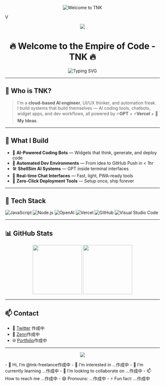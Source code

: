 <p align="center">
  <img src="./assets/code-welcome-banner.gif" alt="Welcome to TNK" />
</p>

V<p align="center">
  <img src="https://raw.githubusercontent.com/username/repo/main/assets/code-welcome.svg" />
</p>

<!-- GitHubプロフィール用 README.md -->

<h1 align="center">🔥 Welcome to the Empire of Code - TNK 🔥</h1>
<p align="center">
  <img src="https://readme-typing-svg.herokuapp.com?font=Fira+Code&size=24&pause=1000&color=FF7F50&center=true&vCenter=true&width=435&lines=🚀+AI%E3%82%B3%E3%83%BC%E3%83%87%E3%82%A3%E3%83%B3%E3%82%B0%E3%82%92%E6%9C%AC%E6%B0%97%E3%81%A7%E8%87%AA%E5%8B%95%E5%8C%96;👑+VS+Code%E3%81%AE%E9%AD%94%E6%B3%95%E4%BD%BF%E3%81%84;💡+OpenAI+%2B+GitHub+%2B+Vercel;🔥+Welcome+to+the+TNK+System" alt="Typing SVG" />
</p>

---

## 💬 Who is TNK?

> I'm a **cloud-based AI engineer**, UI/UX thinker, and automation freak.  
> I build systems that build themselves — AI coding tools, chatbots, widget apps, and dev workflows, all powered by 🔥**GPT** + ⚡**Vercel** + 🧠**My Ideas**.

---

## 🚀 What I Build

- 🧠 **AI-Powered Coding Bots** — Widgets that think, generate, and deploy code
- 🧰 **Automated Dev Environments** — From idea to GitHub Push in < 1hr
- 🛠 **ShellSim AI Systems** — GPT inside terminal interfaces
- 📡 **Real-time Chat Interfaces** — Fast, light, PWA-ready tools
- 💬 **Zero-Click Deployment Tools** — Setup once, ship forever

---

## 🔧 Tech Stack

![JavaScript](https://img.shields.io/badge/-JavaScript-black?style=flat-square&logo=javascript)
![Node.js](https://img.shields.io/badge/-Node.js-black?style=flat-square&logo=node.js)
![OpenAI](https://img.shields.io/badge/-OpenAI-blueviolet?style=flat-square&logo=openai)
![Vercel](https://img.shields.io/badge/-Vercel-black?style=flat-square&logo=vercel)
![GitHub](https://img.shields.io/badge/-GitHub-181717?style=flat-square&logo=github)
![Visual Studio Code](https://img.shields.io/badge/-VSCode-007ACC?style=flat-square&logo=visual-studio-code)

---

## 📊 GitHub Stats

<p align="center">
  <img src="https://github-readme-stats.vercel.app/api?username=YOUR_GITHUB_USERNAME&show_icons=true&theme=tokyonight&count_private=true&hide=contribs" height="160"/>
  <img src="https://github-readme-stats.vercel.app/api/top-langs/?username=YOUR_GITHUB_USERNAME&layout=compact&theme=tokyonight" height="160"/>
</p>

---

## 📫 Contact

- 🔗 [Twitter](https://twitter.com/) 作成中
- 🧠 [Zenn](https://zenn.dev/)作成中
- 🌐 [Portfolio](https://your-portfolio.com)作成中

---

<p align="center">
  <img src="https://img.shields.io/badge/Made%20with-%E2%9D%A4%EF%B8%8F%20by%20TNK-orange?style=for-the-badge" />
</p>
- 👋 Hi, I’m @tnk-freelance作成中
- 👀 I’m interested in ...作成中
- 🌱 I’m currently learning ...作成中
- 💞️ I’m looking to collaborate on ...作成中
- 📫 How to reach me ...作成中
- 😄 Pronouns: ...作成中
- ⚡ Fun fact: ...作成中

<!---
tnk-freelance/tnk-freelance is a ✨ special ✨ repository because its `README.md` (this file) appears on your GitHub profile.
You can click the Preview link to take a look at your changes.
--->
